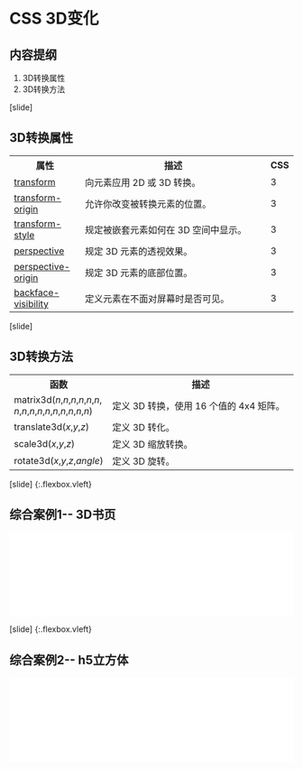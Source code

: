 
# CSS 3D变化
## 内容提纲
1. 3D转换属性
2. 3D转换方法

[slide]
## 3D转换属性
<table class="reference">

<tbody><tr>
<th style="width:25%">属性</th>
<th>描述</th>
<th style="width:5%">CSS</th>
</tr>

<tr>
<td><a href="/cssref/css3-pr-transform.html" title="CSS3 transform 属性">transform</a></td>
<td>向元素应用 2D 或 3D 转换。</td>
<td>3</td>
</tr>

<tr>
<td><a href="/cssref/css3-pr-transform-origin.html" title="CSS3 transform-origin 属性">transform-origin</a></td>
<td>允许你改变被转换元素的位置。</td>
<td>3</td>
</tr>

<tr>
<td><a href="/cssref/css3-pr-transform-style.html" title="CSS3 transform-style 属性">transform-style</a></td>
<td>规定被嵌套元素如何在 3D 空间中显示。</td>
<td>3</td>
</tr>

<tr>
<td><a href="/cssref/css3-pr-perspective.html" title="CSS3 perspective 属性">perspective</a></td>
<td>规定 3D 元素的透视效果。</td>
<td>3</td>
</tr>

<tr>
<td><a href="/cssref/css3-pr-perspective-origin.html" title="CSS3 perspective-origin 属性">perspective-origin</a></td>
<td>规定 3D 元素的底部位置。</td>
<td>3</td>
</tr>

<tr>
<td><a href="/cssref/css3-pr-backface-visibility.html" title="CSS3 backface-visibility 属性">backface-visibility</a></td>
<td>定义元素在不面对屏幕时是否可见。</td>
<td>3</td>
</tr>

</tbody></table>

[slide]
## 3D转换方法
<table style="overflow:auto" class="reference">
<tbody><tr>
<th style="width:25%">函数</th>
<th>描述</th>
</tr>
<tr>
<td>matrix3d(<i>n</i>,<i>n</i>,<i>n</i>,<i>n</i>,<i>n</i>,<i>n</i>,<br><i>n</i>,<i>n</i>,<i>n</i>,<i>n</i>,<i>n</i>,<i>n</i>,<i>n</i>,<i>n</i>,<i>n</i>,<i>n</i>)</td>
<td>定义 3D 转换，使用 16 个值的 4x4 矩阵。</td>
</tr>

<tr>
<td>translate3d(<i>x</i>,<i>y</i>,<i>z</i>)</td>
<td>定义 3D 转化。</td>
</tr>

<tr>
<td>scale3d(<i>x</i>,<i>y</i>,<i>z</i>)</td>
<td>定义 3D 缩放转换。</td>
</tr>

<tr>
<td>rotate3d(<i>x</i>,<i>y</i>,<i>z</i>,<i>angle</i>)</td>
<td>定义 3D 旋转。</td>
</tr>

</tbody></table>


[slide] {:.flexbox.vleft}
## 综合案例1-- 3D书页
<iframe  class="widder" src="/demos/shu.html" frameborder="0" width="100%"></iframe>

[slide] {:.flexbox.vleft}
## 综合案例2-- h5立方体
<iframe  class="widder" src="/demos/pic.html" frameborder="0" width="100%"></iframe>